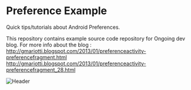# Preference Example

Quick tips/tutorials about Android Preferences.

This repository contains example source code repository for Ongoing dev blog.
For more info about the blog : 
http://gmariotti.blogspot.com/2013/01/preferenceactivity-preferencefragment.html
http://gmariotti.blogspot.com/2013/01/preferenceactivity-preferencefragment_28.html

![Header](https://github.com/gabrielemariotti/androiddev/blob/master/PrerefenceExamples/PreferenceExample1.png)
